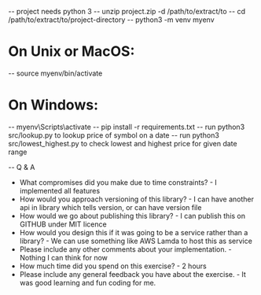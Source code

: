 
-- project needs python 3
-- unzip project.zip -d /path/to/extract/to
-- cd /path/to/extract/to/project-directory 
-- python3 -m venv myenv 
# On Unix or MacOS:
-- source myenv/bin/activate
# On Windows:
-- myenv\Scripts\activate
-- pip install -r requirements.txt
-- run  python3 src/lookup.py to lookup price of symbol on a date
-- run  python3 src/lowest_highest.py to check lowest and highest price for given date range

-- Q & A
- What compromises did you make due to time constraints? - I implemented all features
- How would you approach versioning of this library? - I can have another api in library which tells version, or can have version file
- How would we go about publishing this library? - I can publish this on GITHUB under MIT licence
- How would you design this if it was going to be a service rather than a library? - We can use something like AWS Lamda to host this as service
- Please include any other comments about your implementation. - Nothing I can think for now
- How much time did you spend on this exercise? - 2 hours
- Please include any general feedback you have about the exercise. - It was good learning and fun coding for me.
